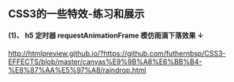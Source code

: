 ## CSS3的一些特效-练习和展示


#### (1)、 h5 定时器 requestAnimationFrame 模仿雨滴下落效果 ↓
http://htmlpreview.github.io/?https://github.com/futhernbsp/CSS3-EFFECTS/blob/master/canvas%E9%9B%A8%E6%BB%B4-%E8%87%AA%E5%97%A8/raindrop.html




